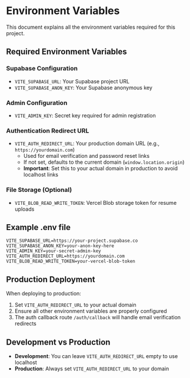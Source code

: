 # Environment Variables

This document explains all the environment variables required for this project.

## Required Environment Variables

### Supabase Configuration
- `VITE_SUPABASE_URL`: Your Supabase project URL
- `VITE_SUPABASE_ANON_KEY`: Your Supabase anonymous key

### Admin Configuration
- `VITE_ADMIN_KEY`: Secret key required for admin registration

### Authentication Redirect URL
- `VITE_AUTH_REDIRECT_URL`: Your production domain URL (e.g., `https://yourdomain.com`)
  - Used for email verification and password reset links
  - If not set, defaults to the current domain (`window.location.origin`)
  - **Important**: Set this to your actual domain in production to avoid localhost links

### File Storage (Optional)
- `VITE_BLOB_READ_WRITE_TOKEN`: Vercel Blob storage token for resume uploads

## Example .env file

```env
VITE_SUPABASE_URL=https://your-project.supabase.co
VITE_SUPABASE_ANON_KEY=your-anon-key-here
VITE_ADMIN_KEY=your-secret-admin-key
VITE_AUTH_REDIRECT_URL=https://yourdomain.com
VITE_BLOB_READ_WRITE_TOKEN=your-vercel-blob-token
```

## Production Deployment

When deploying to production:

1. Set `VITE_AUTH_REDIRECT_URL` to your actual domain
2. Ensure all other environment variables are properly configured
3. The auth callback route `/auth/callback` will handle email verification redirects

## Development vs Production

- **Development**: You can leave `VITE_AUTH_REDIRECT_URL` empty to use localhost
- **Production**: Always set `VITE_AUTH_REDIRECT_URL` to your domain 